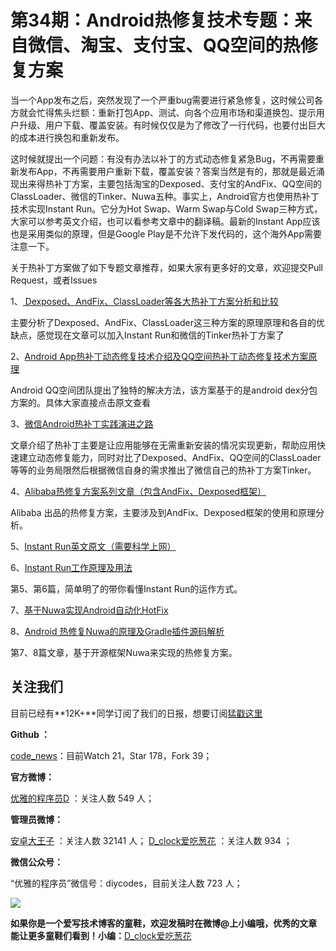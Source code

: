 # 第34期：Android热修复技术专题：来自微信、淘宝、支付宝、QQ空间的热修复方案

 当一个App发布之后，突然发现了一个严重bug需要进行紧急修复，这时候公司各方就会忙得焦头烂额：重新打包App、测试、向各个应用市场和渠道换包、提示用户升级、用户下载、覆盖安装。有时候仅仅是为了修改了一行代码，也要付出巨大的成本进行换包和重新发布。
 
 这时候就提出一个问题：有没有办法以补丁的方式动态修复紧急Bug，不再需要重新发布App，不再需要用户重新下载，覆盖安装？答案当然是有的，那就是最近涌现出来得热补丁方案，主要包括淘宝的Dexposed、支付宝的AndFix、QQ空间的ClassLoader、微信的Tinker、Nuwa五种。事实上，Android官方也使用热补丁技术实现Instant Run。它分为Hot Swap、Warm Swap与Cold Swap三种方式，大家可以参考英文介绍，也可以看参考文章中的翻译稿。最新的Instant App应该也是采用类似的原理，但是Google Play是不允许下发代码的，这个海外App需要注意一下。
 
 关于热补丁方案做了如下专题文章推荐，如果大家有更多好的文章，欢迎提交Pull Request，或者Issues

1、[	Dexposed、AndFix、ClassLoader等各大热补丁方案分析和比较](http://blog.zhaiyifan.cn/2015/11/20/HotPatchCompare/)

主要分析了Dexposed、AndFix、ClassLoader这三种方案的原理原理和各自的优缺点，感觉现在文章可以加入Instant Run和微信的Tinker热补丁方案了

2、[Android App热补丁动态修复技术介绍及QQ空间热补丁动态修复技术方案原理 ](https://mp.weixin.qq.com/s?__biz=MzI1MTA1MzM2Nw==&mid=400118620&idx=1&sn=b4fdd5055731290eef12ad0d17f39d4a)

Android QQ空间团队提出了独特的解决方法，该方案基于的是android dex分包方案的。具体大家直接点击原文查看

3、[微信Android热补丁实践演进之路](https://github.com/WeMobileDev/article/blob/master/%E5%BE%AE%E4%BF%A1Android%E7%83%AD%E8%A1%A5%E4%B8%81%E5%AE%9E%E8%B7%B5%E6%BC%94%E8%BF%9B%E4%B9%8B%E8%B7%AF.md#rd)

文章介绍了热补丁主要是让应用能够在无需重新安装的情况实现更新，帮助应用快速建立动态修复能力，同时对比了Dexposed、AndFix、QQ空间的ClassLoader 等等的业务局限然后根据微信自身的需求推出了微信自己的热补丁方案Tinker。

4、[Alibaba热修复方案系列文章（包含AndFix、Dexposed框架）](http://blog.csdn.net/qxs965266509/article/category/5949113)

Alibaba 出品的热修复方案，主要涉及到AndFix、Dexposed框架的使用和原理分析。

5、[Instant Run英文原文（需要科学上网）](https://medium.com/google-developers/instant-run-how-does-it-work-294a1633367f#.c088qhdxu)

6、[Instant Run工作原理及用法](http://www.jianshu.com/p/2e23ba9ff14b)

第5、第6篇，简单明了的带你看懂Instant Run的运作方式。
   
7、[基于Nuwa实现Android自动化HotFix](http://www.jianshu.com/p/72c17fb76f21)

8、[Android 热修复Nuwa的原理及Gradle插件源码解析](http://blog.csdn.net/sbsujjbcy/article/details/50812674)
   
第7、8篇文章，基于开源框架Nuwa来实现的热修复方案。

## 关注我们

目前已经有**12K+**同学订阅了我们的日报，想要订阅[猛戳这里](http://list.qq.com/cgi-bin/qf_invite?id=d469993d2c888e971c0fbb2309c4d84256968386b126b967)


**Github ：**

[code_news](https://github.com/DiyCodes/code_news)：目前Watch 21，Star 178，Fork 39；

**官方微博：**

[优雅的程序员D](http://weibo.com/u/5891258264?topnav=1&wvr=6&topsug=1&is_all=1) ：关注人数 549 人；

**管理员微博：**

[安卓大王子](http://weibo.com/apkbus/) ：关注人数 32141 人；
[D_clock爱吃葱花](http://weibo.com/u/2480694892) ：关注人数 934 ；


**微信公众号：**

“优雅的程序员”微信号：diycodes，目前关注人数 723 人；

![](http://diycode.b0.upaiyun.com/photo/2016/f031fc25263f7294711038efa72ae579.jpg)



**如果你是一个爱写技术博客的童鞋，欢迎发稿时在微博@上小编哦，优秀的文章能让更多童鞋们看到！小编：**[D_clock爱吃葱花](http://weibo.com/2480694892/profile?rightmod=1&wvr=6&mod=personinfo&is_all=1)
